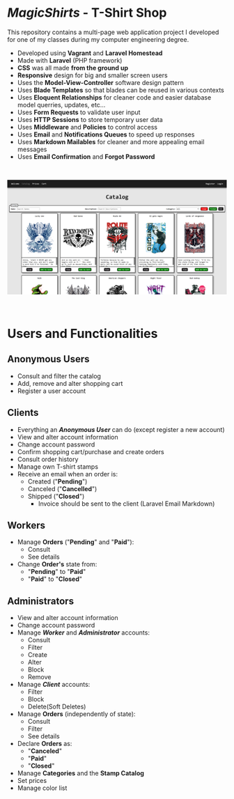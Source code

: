 # ***MagicShirts*** **-** T-Shirt Shop

This repository contains a multi-page web application project I developed for one of my classes during my computer engineering degree.

- Developed using **Vagrant** and **Laravel Homestead**
- Made with **Laravel** (PHP framework)
- **CSS** was all made **from the ground up**
- **Responsive** design for big and smaller screen users
- Uses the **Model-View-Controller** software design pattern
- Uses **Blade Templates** so that blades can be reused in various contexts
- Uses **Eloquent Relationships** for cleaner code and easier database model querries, updates, etc...
- Uses **Form Requests** to validate user input
- Uses **HTTP Sessions** to store temporary user data
- Uses **Middleware** and **Policies** to control access
- Uses **Email** and **Notifications Queues** to speed up responses
- Uses **Markdown Mailables** for cleaner and more appealing email messages
- Uses **Email Confirmation** and **Forgot Password**

<br>

![MagicShirts0](image.png)

<br>

# Users and Functionalities

## Anonymous Users

- Consult and filter the catalog
- Add, remove and alter shopping cart
- Register a user account

## Clients

- Everything an ***Anonymous User*** can do (except register a new account)
- View and alter account information
- Change account password
- Confirm shopping cart/purchase and create orders
- Consult order history
- Manage own T-shirt stamps
- Receive an email when an order is:
  - Created ("**Pending**")
  - Canceled ("**Cancelled**")
  - Shipped ("**Closed**")
    - Invoice should be sent to the client (Laravel Email Markdown)

## Workers

- Manage **Orders** ("**Pending**" and "**Paid**"):
  - Consult
  - See details
- Change **Order's** state from:
  - "**Pending**" to "**Paid**"
  - "**Paid**" to "**Closed**"

## Administrators

- View and alter account information
- Change account password
- Manage ***Worker*** and ***Administrator*** accounts:
  - Consult
  - Filter
  - Create
  - Alter
  - Block
  - Remove
- Manage ***Client*** accounts:
  - Filter
  - Block
  - Delete(Soft Deletes)
- Manage **Orders** (independently of state):
  - Consult
  - Filter
  - See details
- Declare **Orders** as:
  - "**Canceled**"
  - "**Paid**"
  - "**Closed**"
- Manage **Categories** and the **Stamp Catalog**
- Set prices
- Manage color list
